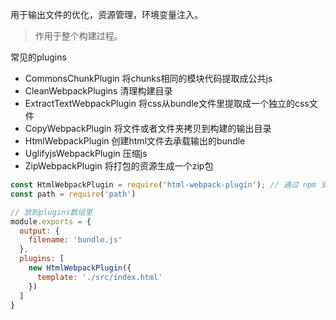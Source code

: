 用于输出文件的优化，资源管理，环境变量注入。
> 作用于整个构建过程。

常见的plugins
- CommonsChunkPlugin  将chunks相同的模块代码提取成公共js
- CleanWebpackPlugins 清理构建目录
- ExtractTextWebpackPlugin 将css从bundle文件里提取成一个独立的css文件
- CopyWebpackPlugin 将文件或者文件夹拷贝到构建的输出目录
- HtmlWebpackPlugin 创建html文件去承载输出的bundle
- UglifyjsWebpackPlugin 压缩js
- ZipWebpackPlugin 将打包的资源生成一个zip包

```js
const HtmlWebpackPlugin = require('html-webpack-plugin'); // 通过 npm 安装
const path = require('path')

// 放到plugins数组里
module.exports = {
  output: {
    filename: 'bundle.js'
  },
  plugins: [
    new HtmlWebpackPlugin({
      template: './src/index.html'
    })
  ]
}
```
